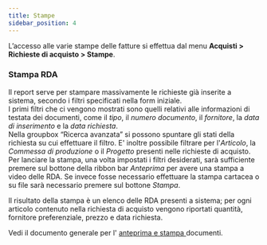 ```yaml
---
title: Stampe
sidebar_position: 4
---
```


L’accesso alle varie stampe delle fatture si effettua dal menu **Acquisti > Richieste di acquisto > Stampe**. 

### Stampa RDA

Il report serve per stampare massivamente le richieste già inserite a sistema, secondo i filtri specificati nella form iniziale.    
I primi filtri che ci vengono mostrati sono quelli relativi alle informazioni di testata dei documenti, come il *tipo*, il *numero documento*, il *fornitore*, la *data di inserimento* e la *data richiesta*.    
Nella groupbox “Ricerca avanzata” si possono spuntare gli stati della richiesta su cui effettuare il filtro.
E' inoltre possibile filtrare per l'*Articolo*, la *Commessa di produzione* o il *Progetto* presenti nelle richieste di acquisto.    
Per lanciare la stampa, una volta impostati i filtri desiderati, sarà sufficiente premere sul bottone della ribbon bar *Anteprima* per avere una stampa a video delle RDA. Se invece fosse necessario effettuare la stampa cartacea o su file sarà necessario premere sul bottone *Stampa*.

Il risultato della stampa è un elenco delle RDA presenti a sistema; per ogni articolo contenuto nella richiesta di acquisto vengono riportati quantità, fornitore preferenziale, prezzo e data richiesta.

Vedi il documento generale per l' [anteprima e stampa ](/docs/guide/common/operations-with-data/reports) documenti.